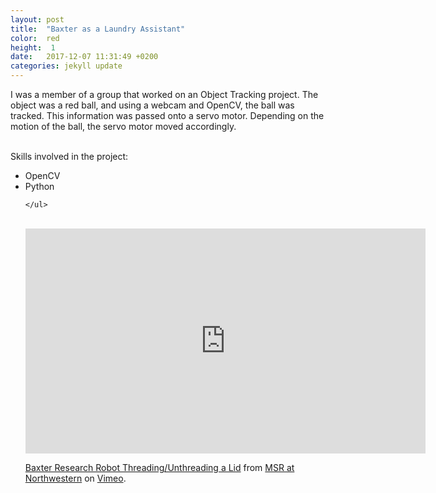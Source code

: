 ```yaml
---
layout: post
title:  "Baxter as a Laundry Assistant"
color:  red
height:  1
date:   2017-12-07 11:31:49 +0200
categories: jekyll update
---
```


I was a member of a group that worked on an Object Tracking project. The object was a red ball, and using a webcam and OpenCV, the ball was tracked. This information was passed onto a servo motor. Depending on the motion of the ball, the servo motor moved accordingly.
<br>
<br>

Skills involved in the project:
<ul>
      <li> OpenCV </li>
      <li> Python </li>
     
    </ul>
<br>

<iframe src="https://player.vimeo.com/video/246549829" width="640" height="360" frameborder="0" webkitallowfullscreen mozallowfullscreen allowfullscreen></iframe>
<p><a href="https://vimeo.com/246549829">Baxter Research Robot Threading/Unthreading a Lid</a> from <a href="https://vimeo.com/numsr">MSR at Northwestern</a> on <a href="https://vimeo.com">Vimeo</a>.</p>
